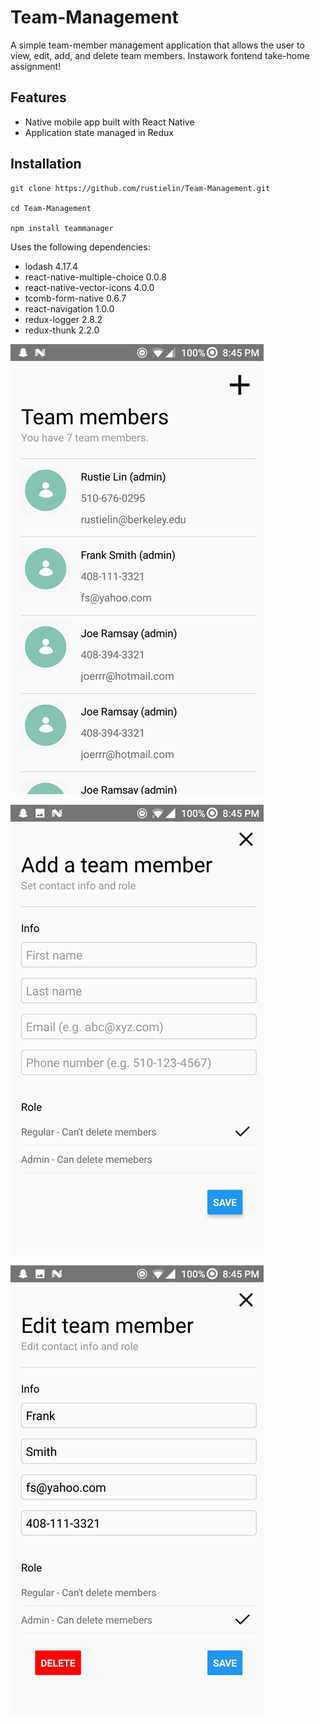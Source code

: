 # Team-Management
A simple team-member management application that allows the user to view, edit, add, and delete team members. Instawork fontend take-home assignment!

## Features
* Native mobile app built with React Native 
* Application state managed in Redux

## Installation
```
git clone https://github.com/rustielin/Team-Management.git

cd Team-Management

npm install teammanager
```
Uses the following dependencies:
* lodash 4.17.4
* react-native-multiple-choice 0.0.8
* react-native-vector-icons 4.0.0
* tcomb-form-native 0.6.7
* react-navigation 1.0.0
* redux-logger 2.8.2
* redux-thunk 2.2.0

![Alt text](/img/rsz_home.png?raw=true "Home Screen")

![Alt text](/img/rsz_add.png?raw=true "Add Screen")

![Alt text](/img/rsz_edit.png?raw=true "Edit Screen")
